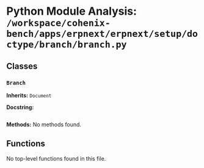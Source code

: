 # Python Module Analysis: `/workspace/cohenix-bench/apps/erpnext/erpnext/setup/doctype/branch/branch.py`

## Classes

### `Branch`
**Inherits:** `Document`


**Docstring:**
```

```

**Methods:**
No methods found.




## Functions

No top-level functions found in this file.
